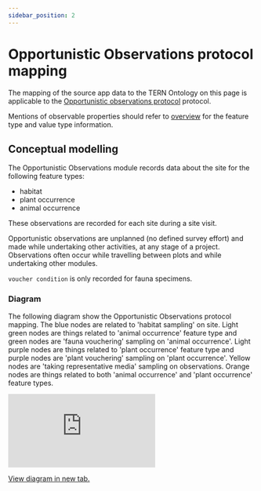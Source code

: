 ```yaml
---
sidebar_position: 2
---
```


# Opportunistic Observations protocol mapping

The mapping of the source app data to the TERN Ontology on this page is applicable to the [Opportunistic observations protocol](https://linked.data.gov.au/def/nrm/6fd39a33-9c4f-469e-80a5-e76b5d5f04a6) protocol.

Mentions of observable properties should refer to [overview](/information-models/tern-ontology/dev-guide/dawe-protocol/opportunistic-observations-module/overview) for the feature type and value type information.

## Conceptual modelling

The Opportunistic Observations module records data about the site for the following feature types:

- habitat
- plant occurrence
- animal occurrence

These observations are recorded for each site during a site visit.

Opportunistic observations are unplanned (no defined survey effort) and made while undertaking other activities, at any stage of a project. Observations often occur while travelling between plots and while undertaking other modules.

`voucher condition` is only recorded for fauna specimens.

### Diagram

The following diagram show the Opportunistic Observations protocol mapping. The blue nodes are related to 'habitat sampling' on site. Light green nodes are things related to 'animal occurrence' feature type and green nodes are 'fauna vouchering' sampling on 'animal occurrence'. Light purple nodes are things related to 'plant occurrence' feature type and purple nodes are 'plant vouchering' sampling on 'plant occurrence'. Yellow nodes are 'taking representative media' sampling on observations. Orange nodes are things related to both 'animal occurrence' and 'plant occurrence' feature types.

<iframe frameBorder="0" style={{width:"100%",height:"593px"}} src="https://viewer.diagrams.net/?tags=%7B%7D&highlight=0000ff&edit=_blank&layers=1&nav=1&title=opportunistic-observations-example#Uhttps%3A%2F%2Fdrive.google.com%2Fuc%3Fid%3D1rf2awb20JcQlGEdC2oKoT-5mMK89QFXm%26export%3Ddownload"></iframe>

<a href="https://viewer.diagrams.net/?tags=%7B%7D&highlight=0000ff&edit=_blank&layers=1&nav=1&title=opportunistic-observations-example#Uhttps%3A%2F%2Fdrive.google.com%2Fuc%3Fid%3D1rf2awb20JcQlGEdC2oKoT-5mMK89QFXm%26export%3Ddownload">View diagram in new tab.</a>
